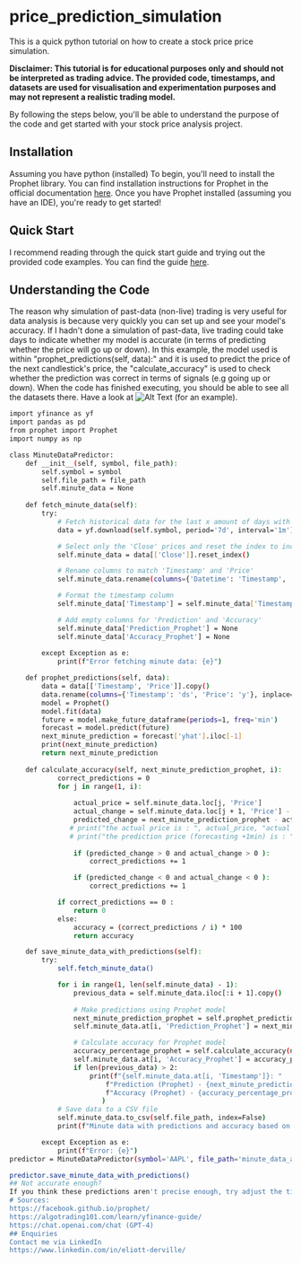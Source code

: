 # price_prediction_simulation
This is a quick python tutorial on how to create a stock price price simulation.

**Disclaimer: This tutorial is for educational purposes only and should not be interpreted as trading advice. The provided code, timestamps, and datasets are used for visualisation and experimentation purposes and may not represent a realistic trading model.**

By following the steps below, you'll be able to understand the purpose of the code and get started with your stock price analysis project.

## Installation
Assuming you have python (installed)
To begin, you'll need to install the Prophet library. You can find installation instructions for Prophet in the official documentation [here](https://facebook.github.io/prophet/docs/installation.html#python).
Once you have Prophet installed (assuming you have an IDE), you're ready to get started!

## Quick Start
I recommend reading through the quick start guide and trying out the provided code examples. You can find the guide [here](https://facebook.github.io/prophet/docs/quick_start.html#python-api).

## Understanding the Code
The reason why simulation of past-data (non-live) trading is very useful for data analysis is because very quickly you can set up and see your model's accuracy.
If I hadn't done a simulation of past-data, live trading could take days to indicate whether my model is accurate (in terms of predicting whether the price will go up or down).
In this example, the model used is within "prophet_predictions(self, data):" and it is used to predict the price of the next candlestick's price, the "calculate_accuracy" is used to check whether the prediction was correct in terms of signals (e.g going up or down).
When the code has finished executing, you should be able to see all the datasets there.
Have a look at 
![Alt Text](./example.ipynb) (for an example).
```bash
import yfinance as yf
import pandas as pd
from prophet import Prophet
import numpy as np

class MinuteDataPredictor:
    def __init__(self, symbol, file_path):
        self.symbol = symbol
        self.file_path = file_path
        self.minute_data = None
    
    def fetch_minute_data(self):
        try:
            # Fetch historical data for the last x amount of days with x amount of minute intervals
            data = yf.download(self.symbol, period='7d', interval='1m')

            # Select only the 'Close' prices and reset the index to include 'Timestamp'
            self.minute_data = data[['Close']].reset_index()

            # Rename columns to match 'Timestamp' and 'Price'
            self.minute_data.rename(columns={'Datetime': 'Timestamp', 'Close': 'Price'}, inplace=True)

            # Format the timestamp column
            self.minute_data['Timestamp'] = self.minute_data['Timestamp'].dt.strftime("%Y-%m-%d %H:%M:%S")

            # Add empty columns for 'Prediction' and 'Accuracy'
            self.minute_data['Prediction_Prophet'] = None
            self.minute_data['Accuracy_Prophet'] = None
        
        except Exception as e:
            print(f"Error fetching minute data: {e}")

    def prophet_predictions(self, data):
        data = data[['Timestamp', 'Price']].copy()
        data.rename(columns={'Timestamp': 'ds', 'Price': 'y'}, inplace=True)
        model = Prophet()
        model.fit(data)
        future = model.make_future_dataframe(periods=1, freq='min')
        forecast = model.predict(future)
        next_minute_prediction = forecast['yhat'].iloc[-1]
        print(next_minute_prediction)
        return next_minute_prediction
    
    def calculate_accuracy(self, next_minute_prediction_prophet, i):
            correct_predictions = 0
            for j in range(1, i):
                
                actual_price = self.minute_data.loc[j, 'Price']
                actual_change = self.minute_data.loc[j + 1, 'Price'] - actual_price
                predicted_change = next_minute_prediction_prophet - actual_price
               # print("the actual price is : ", actual_price, "actual change = ",actual_change)
               # print("the prediction price (forecasting +1min) is : ", next_minute_prediction_prophet, "predicted change = ",predicted_change)
                
                if (predicted_change > 0 and actual_change > 0 ):
                    correct_predictions += 1

                if (predicted_change < 0 and actual_change < 0 ):
                    correct_predictions += 1

            if correct_predictions == 0 :
                return 0
            else:
                accuracy = (correct_predictions / i) * 100
                return accuracy

    def save_minute_data_with_predictions(self):
        try:
            self.fetch_minute_data()

            for i in range(1, len(self.minute_data) - 1):
                previous_data = self.minute_data.iloc[:i + 1].copy()
                
                # Make predictions using Prophet model
                next_minute_prediction_prophet = self.prophet_predictions(previous_data)
                self.minute_data.at[i, 'Prediction_Prophet'] = next_minute_prediction_prophet

                # Calculate accuracy for Prophet model
                accuracy_percentage_prophet = self.calculate_accuracy(next_minute_prediction_prophet, i)
                self.minute_data.at[i, 'Accuracy_Prophet'] = accuracy_percentage_prophet
                if len(previous_data) > 2:
                    print(f"{self.minute_data.at[i, 'Timestamp']}: "
                        f"Prediction (Prophet) - {next_minute_prediction_prophet}, "
                        f"Accuracy (Prophet) - {accuracy_percentage_prophet}%, "
                       )
            # Save data to a CSV file
            self.minute_data.to_csv(self.file_path, index=False)
            print(f"Minute data with predictions and accuracy based on both models saved to {self.file_path}")

        except Exception as e:
            print(f"Error: {e}")
predictor = MinuteDataPredictor(symbol='AAPL', file_path='minute_data_aapl_with_prediction_oop.csv')

predictor.save_minute_data_with_predictions()
## Not accurate enough?
If you think these predictions aren't precise enough, try adjust the timestamp and dataset settings, add new models for your price predictions. 
# Sources:
https://facebook.github.io/prophet/
https://algotrading101.com/learn/yfinance-guide/
https://chat.openai.com/chat (GPT-4)
## Enquiries
Contact me via LinkedIn
https://www.linkedin.com/in/eliott-derville/

